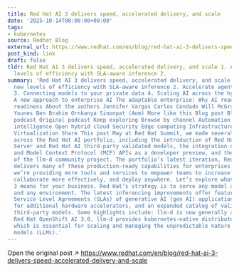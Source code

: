 ```yaml
---
title: Red Hat AI 3 delivers speed, accelerated delivery, and scale
date: '2025-10-14T00:00:00+00:00'
tags:
- kubernetes
source: Redhat Blog
external_url: https://www.redhat.com/en/blog/red-hat-ai-3-delivers-speed-accelerated-delivery-and-scale
post_kind: link
draft: false
tldr: Red Hat AI 3 delivers speed, accelerated delivery, and scale 1. Achieve new
  levels of efficiency with SLA-aware inference 2.
summary: 'Red Hat AI 3 delivers speed, accelerated delivery, and scale 1. Achieve
  new levels of efficiency with SLA-aware inference 2. Accelerate agentic AI innovation
  3. Connecting models to your private data 4. Scaling AI across the hybrid cloud
  A new approach to enterprise AI The adaptable enterprise: Why AI readiness is disruption
  readiness About the authors Jennifer Vargas Carlos Condado Will McGrath Robbie Jerrom
  Younes Ben Brahim Ornkanya Sinonpat (Aom) More like this Blog post Blog post Original
  podcast Original podcast Keep exploring Browse by channel Automation Artificial
  intelligence Open hybrid cloud Security Edge computing Infrastructure Applications
  Virtualization Share This past May at Red Hat Summit, we made several announcements
  across the Red Hat AI portfolio, including the introduction of Red Hat AI Inference
  Server and Red Hat AI third-party validated models, the integration of Llama Stack
  and Model Context Protocol (MCP) APIs as a developer preview, and the establishment
  of the llm-d community project. The portfolio’s latest iteration, Red Hat AI 3 ,
  delivers many of these production-ready capabilities for enterprises. Additionally,
  we’re providing more tools and services to empower teams to increase efficiency,
  collaborate more effectively, and deploy anywhere. Let’s explore what Red Hat AI
  3 means for your business. Red Hat’s strategy is to serve any model across any accelerator
  and any environment. The latest inferencing improvements offer features to meet
  Service Level Agreements (SLAs) of generative AI (gen AI) applications, support
  for additional hardware accelerators, and an expanded catalog of validated and optimized
  third-party models. Some highlights include: llm-d is now generally available in
  Red Hat OpenShift AI 3.0. llm-d provides kubernetes-native distributed inference,
  which is essential for scaling and managing the unpredictable nature of large language
  models (LLMs).'
---
```

Open the original post ↗ https://www.redhat.com/en/blog/red-hat-ai-3-delivers-speed-accelerated-delivery-and-scale
